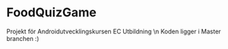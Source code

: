 # FoodQuizGame
Projekt för Androidutvecklingskursen EC Utbildning \n
Koden ligger i Master branchen :)
